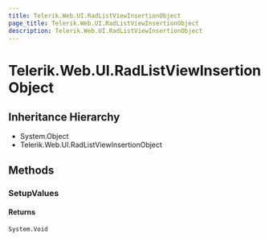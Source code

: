 ```yaml
---
title: Telerik.Web.UI.RadListViewInsertionObject
page_title: Telerik.Web.UI.RadListViewInsertionObject
description: Telerik.Web.UI.RadListViewInsertionObject
---
```


# Telerik.Web.UI.RadListViewInsertionObject

## Inheritance Hierarchy

* System.Object
* Telerik.Web.UI.RadListViewInsertionObject

## Methods

###  SetupValues

#### Returns

`System.Void` 


